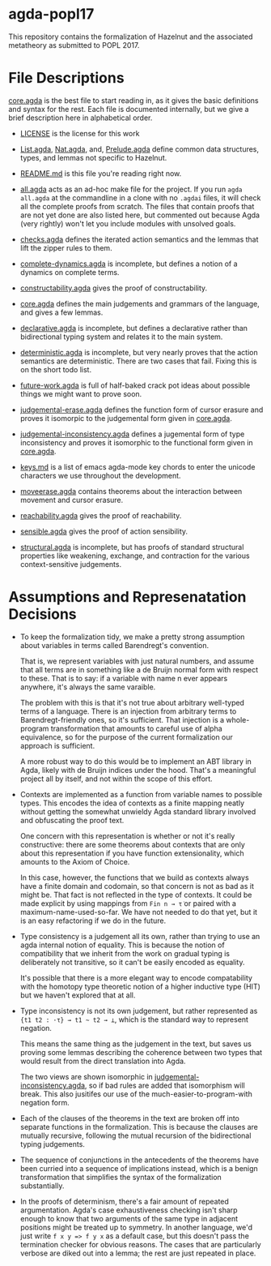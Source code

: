 # agda-popl17

This repository contains the formalization of Hazelnut and the associated
metatheory as submitted to POPL 2017.

File Descriptions
=================

[core.agda](core.agda) is the best file to start reading in, as it gives
the basic definitions and syntax for the rest. Each file is documented
internally, but we give a brief description here in alphabetical order.

- [LICENSE](LICENSE) is the license for this work

- [List.agda](List.agda), [Nat.agda](Nat.agda), and,
  [Prelude.agda](Prelude.agda) define common data structures, types, and
  lemmas not specific to Hazelnut.

- [README.md](README.md) is this file you're reading right now.

- [all.agda](all.agda) acts as an ad-hoc make file for the project. If you
  run `agda all.agda` at the commandline in a clone with no `.agdai` files,
  it will check all the complete proofs from scratch. The files that
  contain proofs that are not yet done are also listed here, but commented
  out because Agda (very rightly) won't let you include modules with
  unsolved goals.

- [checks.agda](checks.agda) defines the iterated action semantics and the
  lemmas that lift the zipper rules to them.

- [complete-dynamics.agda](complete-dynamics.agda) is incomplete, but
  defines a notion of a dynamics on complete terms.

- [constructability.agda](constructability.agda) gives the proof of
  constructability.

- [core.agda](core.agda) defines the main judgements and grammars of the
  language, and gives a few lemmas.

- [declarative.agda](declarative.agda) is incomplete, but defines a
  declarative rather than bidirectional typing system and relates it to the
  main system.

- [deterministic.agda](deterministic.agda) is incomplete, but very nearly
  proves that the action semantics are deterministic. There are two cases
  that fail. Fixing this is on the short todo list.

- [future-work.agda](future-work.agda) is full of half-baked crack pot
  ideas about possible things we might want to prove soon.

- [judgemental-erase.agda](judgemental-erase.agda) defines the function
  form of cursor erasure and proves it isomorpic to the judgemental form
  given in [core.agda](core.agda).

- [judgemental-inconsistency.agda](judgemental-inconsistency.agda) defines
  a jugemental form of type inconsistency and proves it isomorphic to the
  functional form given in [core.agda](core.agda).

- [keys.md](keys.md) is a list of emacs agda-mode key chords to enter the
  unicode characters we use throughout the development.

- [moveerase.agda](moveerase.agda) contains theorems about the interaction
  between movement and cursor erasure.

- [reachability.agda](reachability.agda) gives the proof of reachability.

- [sensible.agda](sensible.agda) gives the proof of action sensibility.

- [structural.agda](structural.agda) is incomplete, but has proofs of
  standard structural properties like weakening, exchange, and contraction
  for the various context-sensitive judgements.


Assumptions and Represenatation Decisions
=========================================

- To keep the formalization tidy, we make a pretty strong assumption about
  variables in terms called Barendregt's convention.

  That is, we represent variables with just natural numbers, and assume
  that all terms are in something like a de Bruijn normal form with respect
  to these. That is to say: if a variable with name n ever appears
  anywhere, it's always the same varaible.

  The problem with this is that it's not true about arbitrary well-typed
  terms of a language. There is an injection from arbitrary terms to
  Barendregt-friendly ones, so it's sufficient. That injection is a
  whole-program transformation that amounts to careful use of alpha
  equivalence, so for the purpose of the current formalization our approach
  is sufficient.

  A more robust way to do this would be to implement an ABT library in
  Agda, likely with de Bruijn indices under the hood. That's a meaningful
  project all by itself, and not within the scope of this effort.

- Contexts are implemented as a function from variable names to possible
  types. This encodes the idea of contexts as a finite mapping neatly
  without getting the somewhat unwieldy Agda standard library involved and
  obfuscating the proof text.

  One concern with this representation is whether or not it's really
  constructive: there are some theorems about contexts that are only about
  this representation if you have function extensionality, which amounts to
  the Axiom of Choice.

  In this case, however, the functions that we build as contexts always
  have a finite domain and codomain, so that concern is not as bad as it
  might be. That fact is not reflected in the type of contexts. It could be
  made explicit by using mappings from `Fin n → τ̇` or paired with a
  maximum-name-used-so-far. We have not needed to do that yet, but it is an
  easy refactoring if we do in the future.

- Type consistency is a judgement all its own, rather than trying to use an
  agda internal notion of equality. This is because the notion of
  compatibility that we inherit from the work on gradual typing is
  deliberately not transitive, so it can't be easily encoded as equality.

  It's possible that there is a more elegant way to encode compatability
  with the homotopy type theoretic notion of a higher inductive type (HIT)
  but we haven't explored that at all.

- Type inconsistency is not its own judgement, but rather represented as
  `{t1 t2 : ·τ} → t1 ~ t2 → ⊥`, which is the standard way to represent
  negation.

  This means the same thing as the judgement in the text, but saves us
  proving some lemmas describing the coherence between two types that would
  result from the direct translation into Agda.

  The two views are shown isomorphic in
  [judgemental-inconsistency.agda](judgemental-inconsistency.agda), so if
  bad rules are added that isomorphism will break. This also jusitifes our
  use of the much-easier-to-program-with negation form.

- Each of the clauses of the theorems in the text are broken off into
  separate functions in the formalization. This is because the clauses are
  mutually recursive, following the mutual recursion of the bidirectional
  typing judgements.

- The sequence of conjunctions in the antecedents of the theorems have been
  curried into a sequence of implications instead, which is a benign
  transformation that simplifies the syntax of the formalization
  substantially.

- In the proofs of determinism, there's a fair amount of repeated
  argumentation. Agda's case exhaustiveness checking isn't sharp enough to
  know that two arguments of the same type in adjacent positions might be
  treated up to symmetry. In another language, we'd just write `f x y => f
  y x` as a default case, but this doesn't pass the termination checker for
  obvious reasons. The cases that are particularly verbose are diked out
  into a lemma; the rest are just repeated in place.
